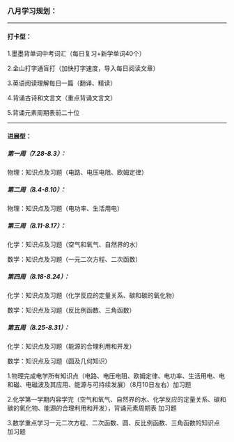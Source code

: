 ### 八月学习规划：

------

#### 打卡型：

 1.墨墨背单词中考词汇（每日复习+新学单词40个）

 2.金山打字通盲打（加快打字速度，导入每日阅读文章）

 3.英语阅读理解每日一篇（翻译、精读）

 4.背诵古诗和文言文（重点背诵文言文）

 5.背诵元素周期表前二十位

------

#### 进展型：

##### 第一周（7.28-8.3）：

物理：知识点及习题（电路、电压电阻、欧姆定律）

##### 第二周（8.4-8.10）：

物理：知识点及习题（电功率、生活用电）

##### 第三周（8.11-8.17）：

化学：知识点及习题（空气和氧气、自然界的水）

数学：知识点及习题（一元二次方程、二次函数）

##### 第四周（8.18-8.24）：

化学：知识点及习题（化学反应的定量关系、碳和碳的氧化物）

数学：知识点及习题（反比例函数、三角函数）

##### 第五周（8.25-8.31）：

化学：知识点及习题（能源的合理利用和开发）

数学：知识点及习题（圆及几何知识）

 1.物理完成电学所有知识点（电路、电压电阻、欧姆定律、电功率、生活用电、电和磁、电磁波及其应用、能源与可持续发展）（8月10日左右）加习题

 2.化学第一学期内容学完（空气和氧气、自然界的水、化学反应的定量关系、碳和碳的氧化物、能源的合理利用和开发），背诵元素周期表 加习题

 3.数学重点学习一元二次方程、二次函数、圆、反比例函数、三角函数的知识点 加习题

